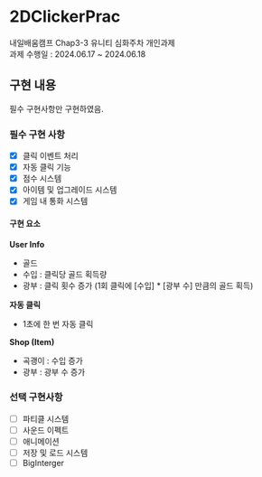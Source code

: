 # 2DClickerPrac
 내일배움캠프 Chap3-3 유니티 심화주차 개인과제  
 과제 수행일 : 2024.06.17 ~ 2024.06.18   

     
 ## 구현 내용  
 필수 구현사항만 구현하였음.  
    
### 필수 구현 사항
- [x]  클릭 이벤트 처리
- [x]  자동 클릭 기능
- [x]  점수 시스템
- [x]  아이템 및 업그레이드 시스템
- [x]  게임 내 통화 시스템
    
#### 구현 요소
**User Info**
- 골드
- 수입 : 클릭당 골드 획득량
- 광부 : 클릭 횟수 증가 (1회 클릭에 [수입] * [광부 수] 만큼의 골드 획득)

**자동 클릭**  
- 1초에 한 번 자동 클릭
  
**Shop (Item)**
- 곡괭이 : 수입 증가
- 광부 : 광부 수 증가


      
### 선택 구현사항
- [ ]  파티클 시스템
- [ ]  사운드 이펙트
- [ ]  애니메이션
- [ ]  저장 및 로드 시스템
- [ ]  BigInterger
